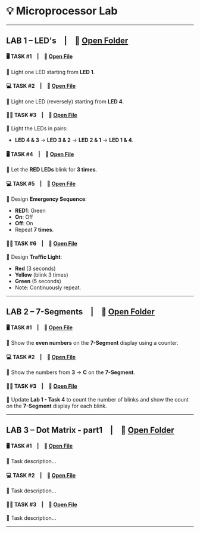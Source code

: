 # 💡 Microprocessor Lab

---

## LAB 1 – LED's  |  📁 [Open Folder](LAB%201/)
#### 🖥️ TASK #1  |  📄 [Open File](LAB%201/TASK%201)  
🔹 Light one LED starting from **LED 1**.

#### 💻 TASK #2  |  📄 [Open File](LAB%201/TASK%202)  
🔹 Light one LED (reversely) starting from **LED 4**.

#### 👨‍💻 TASK #3  |  📄 [Open File](LAB%201/TASK%203)  
🔹 Light the LEDs in pairs:  
- **LED 4 & 3** → **LED 3 & 2** → **LED 2 & 1** → **LED 1 & 4**.

#### 🖥️ TASK #4  |  📄 [Open File](LAB%201/TASK%204)  
🔹 Let the **RED LEDs** blink for **3 times**.

#### 💻 TASK #5  |  📄 [Open File](LAB%201/TASK%205)  
🔹 Design **Emergency Sequence**:  
- **RED1**: Green  
- **On**: Off  
- **Off**: On  
- Repeat **7 times**.

#### 👨‍💻 TASK #6  |  📄 [Open File](LAB%201/TASK%206)  
🔹 Design **Traffic Light**:  
- **Red** (3 seconds)  
- **Yellow** (blink 3 times)  
- **Green** (5 seconds)  
- Note: Continuously repeat.

---

## LAB 2 – 7-Segments  |  📁 [Open Folder](LAB%202/)
#### 🖥️ TASK #1  |  📄 [Open File](LAB%202/TASK%201)  
🔹 Show the **even numbers** on the **7-Segment** display using a counter.

#### 💻 TASK #2  |  📄 [Open File](LAB%202/TASK%202)  
🔹 Show the numbers from **3** → **C** on the **7-Segment**.

#### 👨‍💻 TASK #3  |  📄 [Open File](LAB%202/TASK%203)  
🔹 Update **Lab 1 - Task 4** to count the number of blinks and show the count on the **7-Segment** display for each blink.

---

## LAB 3 – Dot Matrix - part1  |  📁 [Open Folder](LAB%203/)
#### 🖥️ TASK #1  |  📄 [Open File](LAB%203/TASK%201)  
🔹 Task description...

#### 💻 TASK #2  |  📄 [Open File](LAB%203/TASK%202)  
🔹 Task description...

#### 👨‍💻 TASK #3  |  📄 [Open File](LAB%203/TASK%203)  
🔹 Task description...

---
